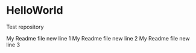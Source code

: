 # HelloWorld
Test repository

My Readme file new line 1
My Readme file new line 2
My Readme file new line 3
